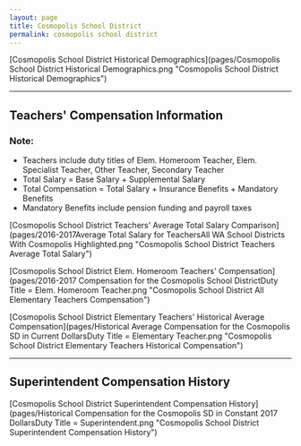```yaml
---
layout: page
title: Cosmopolis School District
permalink: cosmopolis school district
---
```



[Cosmopolis School District Historical Demographics](pages/Cosmopolis School District Historical Demographics.png "Cosmopolis School District Historical Demographics")

___

## Teachers' Compensation Information
### Note:
- Teachers include duty titles of Elem. Homeroom Teacher, Elem. Specialist Teacher, Other Teacher, Secondary Teacher
- Total Salary = Base Salary + Supplemental Salary
- Total Compensation = Total Salary + Insurance Benefits + Mandatory Benefits
- Mandatory Benefits include pension funding and payroll taxes

[Cosmopolis School District Teachers' Average Total Salary Comparison](pages/2016-2017Average Total Salary for TeachersAll WA School Districts With Cosmopolis Highlighted.png "Cosmopolis School District Teachers Average Total Salary")

[Cosmopolis School District Elem. Homeroom Teachers' Compensation](pages/2016-2017 Compensation for the Cosmopolis School DistrictDuty Title = Elem. Homeroom Teacher.png "Cosmopolis School District All Elementary Teachers Compensation")

[Cosmopolis School District Elementary Teachers' Historical Average Compensation](pages/Historical Average Compensation for the Cosmopolis SD in Current DollarsDuty Title = Elementary Teacher.png "Cosmopolis School District Elementary Teachers Historical Compensation")


___

## Superintendent Compensation History

[Cosmopolis School District Superintendent Compensation History](pages/Historical Compensation for the Cosmopolis SD in Constant 2017 DollarsDuty Title = Superintendent.png "Cosmopolis School District Superintendent Compensation History")

